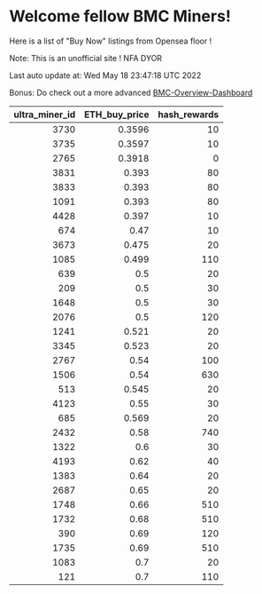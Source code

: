 # Welcome fellow BMC Miners!
Here is a list of "Buy Now" listings from Opensea floor !

Note: This is an unofficial site ! NFA DYOR

Last auto update at: Wed May 18 23:47:18 UTC 2022

Bonus: Do check out a more advanced [BMC-Overview-Dashboard](https://dune.com/defifunk/BMC-Overview-Dashboard)


|   ultra_miner_id |   ETH_buy_price |   hash_rewards |
|-----------------:|----------------:|---------------:|
|             3730 |          0.3596 |             10 |
|             3735 |          0.3597 |             10 |
|             2765 |          0.3918 |              0 |
|             3831 |          0.393  |             80 |
|             3833 |          0.393  |             80 |
|             1091 |          0.393  |             80 |
|             4428 |          0.397  |             10 |
|              674 |          0.47   |             10 |
|             3673 |          0.475  |             20 |
|             1085 |          0.499  |            110 |
|              639 |          0.5    |             20 |
|              209 |          0.5    |             30 |
|             1648 |          0.5    |             30 |
|             2076 |          0.5    |            120 |
|             1241 |          0.521  |             20 |
|             3345 |          0.523  |             20 |
|             2767 |          0.54   |            100 |
|             1506 |          0.54   |            630 |
|              513 |          0.545  |             20 |
|             4123 |          0.55   |             30 |
|              685 |          0.569  |             20 |
|             2432 |          0.58   |            740 |
|             1322 |          0.6    |             30 |
|             4193 |          0.62   |             40 |
|             1383 |          0.64   |             20 |
|             2687 |          0.65   |             20 |
|             1748 |          0.66   |            510 |
|             1732 |          0.68   |            510 |
|              390 |          0.69   |            120 |
|             1735 |          0.69   |            510 |
|             1083 |          0.7    |             20 |
|              121 |          0.7    |            110 |